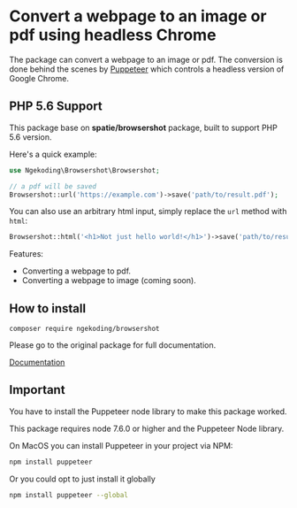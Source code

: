 # Convert a webpage to an image or pdf using headless Chrome

The package can convert a webpage to an image or pdf. The conversion is done behind the scenes by [Puppeteer](https://github.com/GoogleChrome/puppeteer) which controls a headless version of Google Chrome.

## PHP 5.6 Support

This package base on **spatie/browsershot** package, built to support PHP 5.6 version.

Here's a quick example:

```php
use Ngekoding\Browsershot\Browsershot;

// a pdf will be saved
Browsershot::url('https://example.com')->save('path/to/result.pdf');
```

You can also use an arbitrary html input, simply replace the `url` method with `html`:

```php
Browsershot::html('<h1>Not just hello world!</h1>')->save('path/to/result.pdf');
```

Features: 
- Converting a webpage to pdf.
- Converting a webpage to image (coming soon).

## How to install

`composer require ngekoding/browsershot`

Please go to the original package for full documentation.

[Documentation](https://github.com/spatie/browsershot)

## Important

You have to install the Puppeteer node library to make this package worked.

This package requires node 7.6.0 or higher and the Puppeteer Node library.

On MacOS you can install Puppeteer in your project via NPM:

```bash
npm install puppeteer
```

Or you could opt to just install it globally

```bash
npm install puppeteer --global
